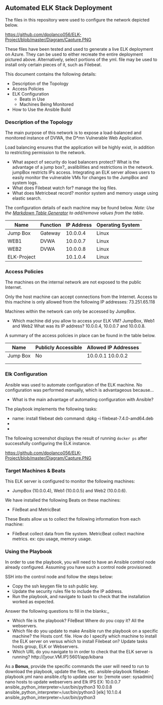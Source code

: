 ## Automated ELK Stack Deployment

The files in this repository were used to configure the network depicted below.

https://github.com/dpolanco056/ELK-Project/blob/master/Diagram/Capture.PNG

These files have been tested and used to generate a live ELK deployment on Azure. They can be used to either recreate the entire deployment pictured above. Alternatively, select portions of the yml. file may be used to install only certain pieces of it, such as Filebeat.



This document contains the following details:
- Description of the Topology
- Access Policies
- ELK Configuration
  - Beats in Use
  - Machines Being Monitored
- How to Use the Ansible Build


### Description of the Topology

The main purpose of this network is to expose a load-balanced and monitored instance of DVWA, the D*mn Vulnerable Web Application.

Load balancing ensures that the application will be highly exist, in addition to restricting permission to the network.
- What aspect of security do load balancers protect? What is the advantage of a jump box?_
avalibilities and restrictions in the network. jumpBox restricts IPs access. 
Integrating an ELK server allows users to easily monitor the vulnerable VMs for changes to the JumpBox  and system logs.
- What does Filebeat watch for? manage the log files.
- What does Metricbeat record? monitor system and memory usage using elastic search.

The configuration details of each machine may be found below.
_Note: Use the [Markdown Table Generator](http://www.tablesgenerator.com/markdown_tables) to add/remove values from the table_.

| Name     | Function | IP Address | Operating System |
|----------|----------|------------|------------------|
| Jump Box | Gateway  | 10.0.0.4   | Linux            |
| WEB1     |  DVWA    | 10.0.0.7   | Linux            |
| WEB2     |  DVWA    | 10.0.0.8   | Linux            |
| ELK-Project|        | 10.1.0.4   | Linux            |

### Access Policies

The machines on the internal network are not exposed to the public Internet. 

Only the host machine can accept connections from the Internet. Access to this machine is only allowed from the following IP addresses:
73.251.65.118

Machines within the network can only be accessed by JumpBox.
- Which machine did you allow to access your ELK VM? JumpBox, Web1 and Web2 What was its IP address? 10.0.0.4,  10.0.0.7 and 10.0.0.8.

A summary of the access policies in place can be found in the table below.

| Name     | Publicly Accessible | Allowed IP Addresses |
|----------|---------------------|----------------------|
| Jump Box |     No              | 10.0.0.1 10.0.0.2    |
|          |                     |                      |
|          |                     |                      |

### Elk Configuration

Ansible was used to automate configuration of the ELK machine. No configuration was performed manually, which is advantageous because...
- What is the main advantage of automating configuration with Ansible?

The playbook implements the following tasks:
-  name: install filebeat deb
   command: dpkg -i filebeat-7.4.0-amd64.deb
- 
- 

The following screenshot displays the result of running `docker ps` after successfully configuring the ELK instance.

https://github.com/dpolanco056/ELK-Project/blob/master/Diagram/Capture.PNG

### Target Machines & Beats
This ELK server is configured to monitor the following machines:
- JumpBox (10.0.0.4), Web1 (10.0.0.5) and Web2 (10.0.0.6). 

We have installed the following Beats on these machines:
- FileBeat and MetricBeat

These Beats allow us to collect the following information from each machine:
- FileBeat collect data from file system. MetricBeat collect machine metrics. ex: cpu usage, memory usage.

### Using the Playbook
In order to use the playbook, you will need to have an Ansible control node already configured. Assuming you have such a control node provisioned: 

SSH into the control node and follow the steps below:
- Copy the ssh keygen file to ssh public key.
- Update the security rules file to include the IP address.
- Run the playbook, and navigate to bash to check that the installation worked as expected.

Answer the following questions to fill in the blanks:_
- Which file is the playbook? FileBeat  Where do you copy it? All the webservers. 
- Which file do you update to make Ansible run the playbook on a specific machine? the Hosts conf. file. How do I specify which machine to install the ELK server on versus which to install Filebeat on? Update tasks hosts group, ELK or Webservers.  
- Which URL do you navigate to in order to check that the ELK server is running? http://[your.VM.IP]:5601/app/kibana

As a **Bonus**, provide the specific commands the user will need to run to download the playbook, update the files, etc.  ansible-playbook filebeat-playbook.yml
nano ansible.cfg to update user to: [remote user: sysadmin]
nano hosts to update webservers and Elk IPS EX: 
10.0.0.7 ansible_python_interpreter=/usr/bin/python3
10.0.0.8 ansible_python_interpreter=/usr/bin/python3
[elk]
10.1.0.4 ansible_python_interpreter=/usr/bin/python3

